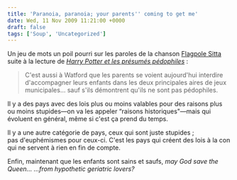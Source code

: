 ```yaml
---
title: 'Paranoia, paranoia; your parents'' coming to get me'
date: Wed, 11 Nov 2009 11:21:00 +0000
draft: false
tags: ['Soup', 'Uncategorized']
---
```


Un jeu de mots un poil pourri sur les paroles de la chanson [Flagpole Sitta](http://www.deezer.com/listen-3599529) suite à la lecture de _[Harry Potter et les présumés pédophiles](http://bugbrother.blog.lemonde.fr/2009/11/10/harry-potter-et-les-presumes-pedophiles/)_ :

> C'est aussi à Watford que les parents se voient aujourd'hui interdire d'accompagner leurs enfants dans les deux principales aires de jeux municipales… sauf s'ils démontrent qu'ils ne sont pas pédophiles.

Il y a des pays avec des lois plus ou moins valables pour des raisons plus ou moins stupides—on va les appeler “raisons historiques"—mais qui évoluent en général, même si c'est ça prend du temps.

Il y a une autre catégorie de pays, ceux qui sont juste stupides ; pas d'euphémismes pour ceux-ci. C'est les pays qui créent des lois à la con qui ne servent à rien en fin de compte.

Enfin, maintenant que les enfants sont sains et saufs, _may God save the Queen… …from hypothetic geriatric lovers?_